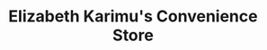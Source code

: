 ---
title: "Elizabeth Karimu's Convenience Store"
url: /kailahun/elizabeth-karimus-convenience-store/
shop: convenience
---